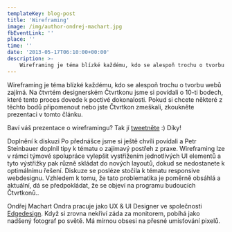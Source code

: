 ```yaml
---
templateKey: blog-post
title: 'Wireframing'
image: /img/author-ondrej-machart.jpg
fbEventLink: ''
place: ''
time: ''
date: '2013-05-17T06:10:00+00:00'
description: >-
    Wireframing je téma blízké každému, kdo se alespoň trochu o tvorbu webů zajímá. Na čtvrtém designerském Čtvrtkonu jsme si povídali o 10-ti bodech, které tento proces dovede k poctivé dokonalosti....
---
```

Wireframing je téma blízké každému, kdo se alespoň trochu o tvorbu webů zajímá. Na čtvrtém designerském Čtvrtkonu jsme si povídali o 10-ti bodech, které tento proces dovede k poctivé dokonalosti. Pokud si chcete některé z těchto bodů připomenout nebo jste Čtvrtkon zmeškali, zkoukněte prezentaci v tomto článku.

Baví váš prezentace o wireframingu? Tak jí [tweetněte](http://twitter.com/home?status=10%20krok%C5%AF%20k%20dokonalosti%20pro%20v%C3%A1%C5%A1%20wireframing%20-%20http%3A%2F%2Fbit.ly%2F13rfDiA%20%23Ctvrtkon "Sdílejte tuto prezentaci na Twitteru") :) Díky!

Doplnění k diskuzi Po přednášce jsme si ještě chvíli povídali a Petr Steinbauer doplnil tipy k tématu o zajímavý postřeh z praxe. Wireframing lze v rámci týmové spolupráce vylepšit vystřižením jednotlivých UI elementů a tyto výstřižky pak různě skládat do nových layoutů, dokud se nedostanete k optimálnímu řešení. Diskuze se posléze stočila k tématu responsive webdesignu. Vzhledem k tomu, že tato problematika je poměrně obsáhlá a aktuální, dá se předpokládat, že se objeví na programu budoucích Čtvrtkonů..

Ondřej Machart Ondra pracuje jako UX & UI Designer ve společnosti [Edgedesign](http://edgedesign.cz "Edgedesign.cz"). Když si zrovna nekřiví záda za monitorem, pobíhá jako nadšený fotograf po světě. Má mírnou obsesi na přesné umisťování pixelů.